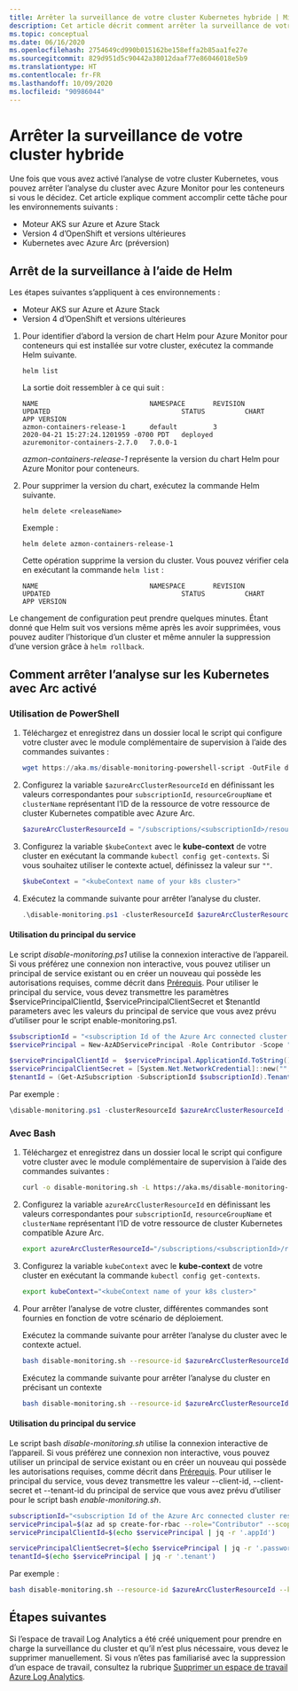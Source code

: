```yaml
---
title: Arrêter la surveillance de votre cluster Kubernetes hybride | Microsoft Docs
description: Cet article décrit comment arrêter la surveillance de votre cluster Kubernetes hybride à l’aide d’Azure Monitor pour conteneurs.
ms.topic: conceptual
ms.date: 06/16/2020
ms.openlocfilehash: 2754649cd990b015162be158effa2b85aa1fe27e
ms.sourcegitcommit: 829d951d5c90442a38012daaf77e86046018e5b9
ms.translationtype: HT
ms.contentlocale: fr-FR
ms.lasthandoff: 10/09/2020
ms.locfileid: "90986044"
---
```

# <a name="how-to-stop-monitoring-your-hybrid-cluster"></a>Arrêter la surveillance de votre cluster hybride

Une fois que vous avez activé l’analyse de votre cluster Kubernetes, vous pouvez arrêter l’analyse du cluster avec Azure Monitor pour les conteneurs si vous le décidez. Cet article explique comment accomplir cette tâche pour les environnements suivants :

- Moteur AKS sur Azure et Azure Stack
- Version 4 d’OpenShift et versions ultérieures
- Kubernetes avec Azure Arc (préversion)

## <a name="how-to-stop-monitoring-using-helm"></a>Arrêt de la surveillance à l’aide de Helm

Les étapes suivantes s’appliquent à ces environnements :

- Moteur AKS sur Azure et Azure Stack
- Version 4 d’OpenShift et versions ultérieures

1. Pour identifier d’abord la version de chart Helm pour Azure Monitor pour conteneurs qui est installée sur votre cluster, exécutez la commande Helm suivante.

    ```
    helm list
    ```

    La sortie doit ressembler à ce qui suit :

    ```
    NAME                            NAMESPACE       REVISION        UPDATED                                 STATUS          CHART                           APP VERSION
    azmon-containers-release-1      default         3               2020-04-21 15:27:24.1201959 -0700 PDT   deployed        azuremonitor-containers-2.7.0   7.0.0-1
    ```

    *azmon-containers-release-1* représente la version du chart Helm pour Azure Monitor pour conteneurs.

2. Pour supprimer la version du chart, exécutez la commande Helm suivante.

    `helm delete <releaseName>`

    Exemple :

    `helm delete azmon-containers-release-1`

    Cette opération supprime la version du cluster. Vous pouvez vérifier cela en exécutant la commande `helm list` :

    ```
    NAME                            NAMESPACE       REVISION        UPDATED                                 STATUS          CHART                           APP VERSION
    ```

Le changement de configuration peut prendre quelques minutes. Étant donné que Helm suit vos versions même après les avoir supprimées, vous pouvez auditer l’historique d’un cluster et même annuler la suppression d’une version grâce à `helm rollback`.

## <a name="how-to-stop-monitoring-on-arc-enabled-kubernetes"></a>Comment arrêter l’analyse sur les Kubernetes avec Arc activé

### <a name="using-powershell"></a>Utilisation de PowerShell

1. Téléchargez et enregistrez dans un dossier local le script qui configure votre cluster avec le module complémentaire de supervision à l’aide des commandes suivantes :

    ```powershell
    wget https://aka.ms/disable-monitoring-powershell-script -OutFile disable-monitoring.ps1
    ```

2. Configurez la variable `$azureArcClusterResourceId` en définissant les valeurs correspondantes pour `subscriptionId`, `resourceGroupName` et `clusterName` représentant l’ID de la ressource de votre ressource de cluster Kubernetes compatible avec Azure Arc.

    ```powershell
    $azureArcClusterResourceId = "/subscriptions/<subscriptionId>/resourceGroups/<resourceGroupName>/providers/Microsoft.Kubernetes/connectedClusters/<clusterName>"
    ```

3. Configurez la variable `$kubeContext` avec le **kube-context** de votre cluster en exécutant la commande `kubectl config get-contexts`. Si vous souhaitez utiliser le contexte actuel, définissez la valeur sur `""`.

    ```powershell
    $kubeContext = "<kubeContext name of your k8s cluster>"
    ```

4. Exécutez la commande suivante pour arrêter l’analyse du cluster.

    ```powershell
    .\disable-monitoring.ps1 -clusterResourceId $azureArcClusterResourceId -kubeContext $kubeContext
    ```

#### <a name="using-service-principal"></a>Utilisation du principal du service
Le script *disable-monitoring.ps1* utilise la connexion interactive de l’appareil. Si vous préférez une connexion non interactive, vous pouvez utiliser un principal de service existant ou en créer un nouveau qui possède les autorisations requises, comme décrit dans [Prérequis](container-insights-enable-arc-enabled-clusters.md#prerequisites). Pour utiliser le principal du service, vous devez transmettre les paramètres $servicePrincipalClientId, $servicePrincipalClientSecret et $tenantId parameters avec les valeurs du principal de service que vous avez prévu d’utiliser pour le script enable-monitoring.ps1.

```powershell
$subscriptionId = "<subscription Id of the Azure Arc connected cluster resource>"
$servicePrincipal = New-AzADServicePrincipal -Role Contributor -Scope "/subscriptions/$subscriptionId"

$servicePrincipalClientId =  $servicePrincipal.ApplicationId.ToString()
$servicePrincipalClientSecret = [System.Net.NetworkCredential]::new("", $servicePrincipal.Secret).Password
$tenantId = (Get-AzSubscription -SubscriptionId $subscriptionId).TenantId
```

Par exemple :

```powershell
\disable-monitoring.ps1 -clusterResourceId $azureArcClusterResourceId -kubeContext $kubeContext -servicePrincipalClientId $servicePrincipalClientId -servicePrincipalClientSecret $servicePrincipalClientSecret -tenantId $tenantId
```


### <a name="using-bash"></a>Avec Bash

1. Téléchargez et enregistrez dans un dossier local le script qui configure votre cluster avec le module complémentaire de supervision à l’aide des commandes suivantes :

    ```bash
    curl -o disable-monitoring.sh -L https://aka.ms/disable-monitoring-bash-script
    ```

2. Configurez la variable `azureArcClusterResourceId` en définissant les valeurs correspondantes pour `subscriptionId`, `resourceGroupName` et `clusterName` représentant l’ID de votre ressource de cluster Kubernetes compatible Azure Arc.

    ```bash
    export azureArcClusterResourceId="/subscriptions/<subscriptionId>/resourceGroups/<resourceGroupName>/providers/Microsoft.Kubernetes/connectedClusters/<clusterName>"
    ```

3. Configurez la variable `kubeContext` avec le **kube-context** de votre cluster en exécutant la commande `kubectl config get-contexts`.

    ```bash
    export kubeContext="<kubeContext name of your k8s cluster>"
    ```

4. Pour arrêter l’analyse de votre cluster, différentes commandes sont fournies en fonction de votre scénario de déploiement.

    Exécutez la commande suivante pour arrêter l’analyse du cluster avec le contexte actuel.

    ```bash
    bash disable-monitoring.sh --resource-id $azureArcClusterResourceId
    ```

    Exécutez la commande suivante pour arrêter l’analyse du cluster en précisant un contexte

    ```bash
    bash disable-monitoring.sh --resource-id $azureArcClusterResourceId --kube-context $kubeContext
    ```

#### <a name="using-service-principal"></a>Utilisation du principal du service
Le script bash *disable-monitoring.sh* utilise la connexion interactive de l’appareil. Si vous préférez une connexion non interactive, vous pouvez utiliser un principal de service existant ou en créer un nouveau qui possède les autorisations requises, comme décrit dans [Prérequis](container-insights-enable-arc-enabled-clusters.md#prerequisites). Pour utiliser le principal du service, vous devez transmettre les valeur --client-id, --client-secret et --tenant-id du principal de service que vous avez prévu d’utiliser pour le script bash *enable-monitoring.sh*.

```bash
subscriptionId="<subscription Id of the Azure Arc connected cluster resource>"
servicePrincipal=$(az ad sp create-for-rbac --role="Contributor" --scopes="/subscriptions/${subscriptionId}")
servicePrincipalClientId=$(echo $servicePrincipal | jq -r '.appId')

servicePrincipalClientSecret=$(echo $servicePrincipal | jq -r '.password')
tenantId=$(echo $servicePrincipal | jq -r '.tenant')
```

Par exemple :

```bash
bash disable-monitoring.sh --resource-id $azureArcClusterResourceId --kube-context $kubeContext --client-id $servicePrincipalClientId --client-secret $servicePrincipalClientSecret  --tenant-id $tenantId
```

## <a name="next-steps"></a>Étapes suivantes

Si l’espace de travail Log Analytics a été créé uniquement pour prendre en charge la surveillance du cluster et qu’il n’est plus nécessaire, vous devez le supprimer manuellement. Si vous n’êtes pas familiarisé avec la suppression d’un espace de travail, consultez la rubrique [Supprimer un espace de travail Azure Log Analytics](../platform/delete-workspace.md).
